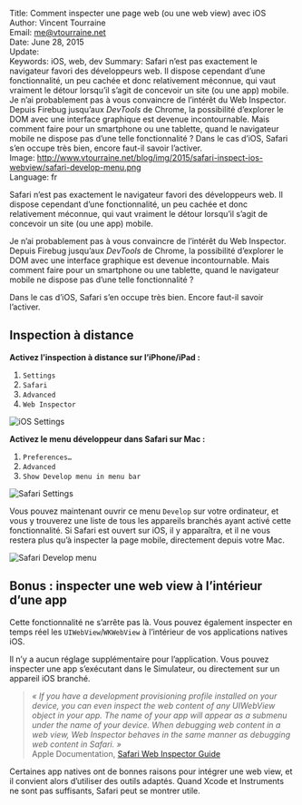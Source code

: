 Title:    Comment inspecter une page web (ou une web view) avec iOS
Author:   Vincent Tourraine  
Email:    me@vtourraine.net  
Date:     June 28, 2015  
Update:   
Keywords: iOS, web, dev
Summary:  Safari n’est pas exactement le navigateur favori des développeurs web. Il dispose cependant d’une fonctionnalité, un peu cachée et donc relativement méconnue, qui vaut vraiment le détour lorsqu’il s’agit de concevoir un site (ou une app) mobile. Je n’ai probablement pas à vous convaincre de l’intérêt du Web Inspector. Depuis Firebug jusqu’aux _DevTools_ de Chrome, la possibilité d’explorer le DOM avec une interface graphique est devenue incontournable. Mais comment faire pour un smartphone ou une tablette, quand le navigateur mobile ne dispose pas d’une telle fonctionnalité ? Dans le cas d’iOS, Safari s’en occupe très bien, encore faut-il savoir l’activer.  
Image:    http://www.vtourraine.net/blog/img/2015/safari-inspect-ios-webview/safari-develop-menu.png  
Language: fr  


Safari n’est pas exactement le navigateur favori des développeurs web. Il dispose cependant d’une fonctionnalité, un peu cachée et donc relativement méconnue, qui vaut vraiment le détour lorsqu’il s’agit de concevoir un site (ou une app) mobile. 

Je n’ai probablement pas à vous convaincre de l’intérêt du Web Inspector. Depuis Firebug jusqu’aux _DevTools_ de Chrome, la possibilité d’explorer le DOM avec une interface graphique est devenue incontournable. Mais comment faire pour un smartphone ou une tablette, quand le navigateur mobile ne dispose pas d’une telle fonctionnalité ? 

Dans le cas d’iOS, Safari s’en occupe très bien. Encore faut-il savoir l’activer.


## Inspection à distance

**Activez l’inspection à distance sur l’iPhone/iPad :**

1. `Settings`
2. `Safari`
3. `Advanced`
4. `Web Inspector`

![iOS Settings](http://www.vtourraine.net/blog/img/2015/safari-inspect-ios-webview/ios-safari-settings.png)

**Activez le menu développeur dans Safari sur Mac :**

1. `Preferences…`
2. `Advanced`
3. `Show Develop menu in menu bar`

![Safari Settings](http://www.vtourraine.net/blog/img/2015/safari-inspect-ios-webview/osx-safari-preferences.png)

Vous pouvez maintenant ouvrir ce menu `Develop` sur votre ordinateur, et vous y trouverez une liste de tous les appareils branchés ayant activé cette fonctionnalité. Si Safari est ouvert sur iOS, il y apparaîtra, et il ne vous restera plus qu’à inspecter la page mobile, directement depuis votre Mac.

![Safari Develop menu](http://www.vtourraine.net/blog/img/2015/safari-inspect-ios-webview/safari-develop-menu.png)


## Bonus : inspecter une web view à l’intérieur d’une app

Cette fonctionnalité ne s’arrête pas là. Vous pouvez également inspecter en temps réel les `UIWebView`/`WKWebView` à l’intérieur de vos applications natives iOS. 

Il n’y a aucun réglage supplémentaire pour l’application. Vous pouvez inspecter une app s’exécutant dans le Simulateur, ou directement sur un appareil iOS branché.

> _« If you have a development provisioning profile installed on your device, you can even inspect the web content of any UIWebView object in your app. The name of your app will appear as a submenu under the name of your device. When debugging web content in a web view, Web Inspector behaves in the same manner as debugging web content in Safari. »_  
> Apple Documentation, [Safari Web Inspector Guide](https://developer.apple.com/library/iad/documentation/AppleApplications/Conceptual/Safari_Developer_Guide/GettingStarted/GettingStarted.html)

Certaines app natives ont de bonnes raisons pour intégrer une web view, et il convient alors d’utiliser des outils adaptés. Quand Xcode et Instruments ne sont pas suffisants, Safari peut se montrer utile.